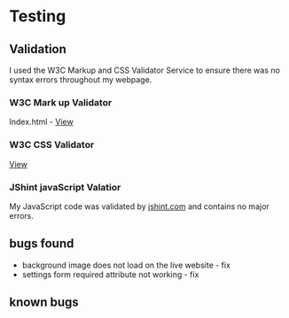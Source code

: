 # Testing 

## Validation 

I used the W3C Markup and CSS Validator Service to ensure there was no syntax errors throughout my webpage.

### W3C Mark up Validator

Index.html - <a href="https://validator.w3.org/nu/?doc=https%3A%2F%2Fdeandodds.github.io%2FMilestoneProject2%2F">View</a>

### W3C CSS Validator

<a href="https://jigsaw.w3.org/css-validator/validator?uri=https%3A%2F%2Fdeandodds.github.io%2FMilestoneProject2%2F&profile=css3svg&usermedium=all&warning=1&vextwarning=&lang=en">View</a>

### JShint javaScript Valatior

My JavaScript code was validated by <a href="https://jshint.com/">jshint.com</a> and contains no major errors.

## bugs found 
- background image does not load on the live website - fix 
- settings form required attribute not working - fix

## known bugs
